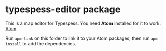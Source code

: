 # typespess-editor package

This is a map editor for Typespess. You need **Atom** installed for it to work: [Atom](https://atom.io/)

Run `apm-link` on this folder to link it to your Atom packages, then run `apm install` to add the dependencies.
